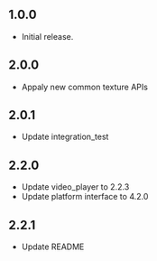 ## 1.0.0

* Initial release.

## 2.0.0

* Appaly new common texture APIs

## 2.0.1

* Update integration_test
  
## 2.2.0

* Update video_player to 2.2.3
* Update platform interface to 4.2.0

## 2.2.1

* Update README
